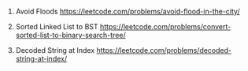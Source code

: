 1. Avoid Floods
https://leetcode.com/problems/avoid-flood-in-the-city/

2. Sorted Linked List to BST
https://leetcode.com/problems/convert-sorted-list-to-binary-search-tree/

3. Decoded String at Index
https://leetcode.com/problems/decoded-string-at-index/